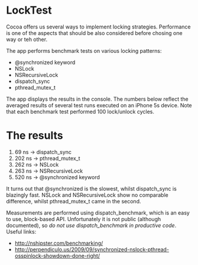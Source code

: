 LockTest
========

Cocoa offers us several ways to implement locking strategies.
Performance is one of the aspects that should be also considered before chosing one way or teh other.

The app performs benchmark tests on various locking patterns:
- @synchronized keyword
- NSLock
- NSRecursiveLock
- dispatch_sync
- pthread_mutex_t

The app displays the results in the console.
The numbers below reflect the averaged results of several test runs executed on an iPhone 5s device. Note that each benchmark test performed 100 lock/unlock cycles.

The results
===========
1. 69 ns -> dispatch_sync 
2. 202 ns -> pthread_mutex_t
3. 262 ns -> NSLock
4. 263 ns -> NSRecursiveLock
5. 520 ns -> @synchronized keyword

It turns out that @synchronized is the slowest, whilst dispatch_sync is blazingly fast. NSLock and NSRecursiveLock show no comparable difference, whilst pthread_mutex_t came in the second.


Measurements are performed using dispatch_benchmark, which is an easy to use, block-based API. 
Unfortunately it is not public (although documented), so *do not use dispatch_benchmark in productive code*.
Useful links: 
- http://nshipster.com/benchmarking/
- http://perpendiculo.us/2009/09/synchronized-nslock-pthread-osspinlock-showdown-done-right/
